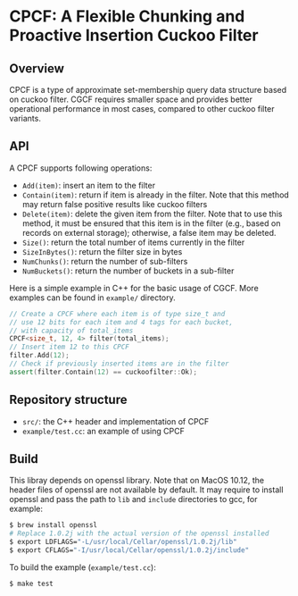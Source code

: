 CPCF: A Flexible Chunking and Proactive Insertion Cuckoo Filter
============

Overview
--------
CPCF is a type of approximate set-membership query data structure based on cuckoo filter. CGCF requires smaller space and provides better operational performance in most cases, compared to other cuckoo filter variants.



API
--------
A CPCF supports following operations:

*  `Add(item)`: insert an item to the filter
*  `Contain(item)`: return if item is already in the filter. Note that this method may return false positive results like cuckoo filters
*  `Delete(item)`: delete the given item from the filter. Note that to use this method, it must be ensured that this item is in the filter (e.g., based on records on external storage); otherwise, a false item may be deleted.
*  `Size()`: return the total number of items currently in the filter
*  `SizeInBytes()`: return the filter size in bytes
*  `NumChunks()`: return the number of sub-filters
*  `NumBuckets()`: return the number of buckets in a sub-filter

Here is a simple example in C++ for the basic usage of CGCF.
More examples can be found in `example/` directory.

```cpp
// Create a CPCF where each item is of type size_t and
// use 12 bits for each item and 4 tags for each bucket,
// with capacity of total_items
CPCF<size_t, 12, 4> filter(total_items);
// Insert item 12 to this CPCF
filter.Add(12);
// Check if previously inserted items are in the filter
assert(filter.Contain(12) == cuckoofilter::Ok);
```

Repository structure
--------------------
*  `src/`: the C++ header and implementation of CPCF
*  `example/test.cc`: an example of using CPCF


Build
-------
This libray depends on openssl library. Note that on MacOS 10.12, the header
files of openssl are not available by default. It may require to install openssl
and pass the path to `lib` and `include` directories to gcc, for example:

```bash
$ brew install openssl
# Replace 1.0.2j with the actual version of the openssl installed
$ export LDFLAGS="-L/usr/local/Cellar/openssl/1.0.2j/lib"
$ export CFLAGS="-I/usr/local/Cellar/openssl/1.0.2j/include"
```

To build the example (`example/test.cc`):
```bash
$ make test
```
